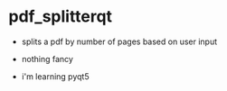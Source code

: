 # pdf_splitterqt

- splits a pdf by number of pages based on user input

- nothing fancy

- i'm learning pyqt5

